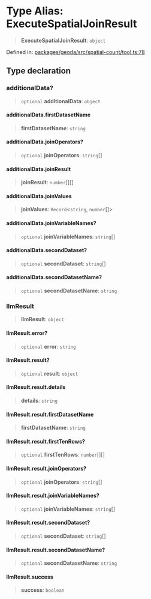 # Type Alias: ExecuteSpatialJoinResult

> **ExecuteSpatialJoinResult**: `object`

Defined in: [packages/geoda/src/spatial-count/tool.ts:78](https://github.com/GeoDaCenter/openassistant/blob/a9f2271d1019f6c25c10dd4b3bdb64fcf16999b2/packages/geoda/src/spatial-count/tool.ts#L78)

## Type declaration

### additionalData?

> `optional` **additionalData**: `object`

#### additionalData.firstDatasetName

> **firstDatasetName**: `string`

#### additionalData.joinOperators?

> `optional` **joinOperators**: `string`[]

#### additionalData.joinResult

> **joinResult**: `number`[][]

#### additionalData.joinValues

> **joinValues**: `Record`\<`string`, `number`[]\>

#### additionalData.joinVariableNames?

> `optional` **joinVariableNames**: `string`[]

#### additionalData.secondDataset?

> `optional` **secondDataset**: `string`[]

#### additionalData.secondDatasetName?

> `optional` **secondDatasetName**: `string`

### llmResult

> **llmResult**: `object`

#### llmResult.error?

> `optional` **error**: `string`

#### llmResult.result?

> `optional` **result**: `object`

#### llmResult.result.details

> **details**: `string`

#### llmResult.result.firstDatasetName

> **firstDatasetName**: `string`

#### llmResult.result.firstTenRows?

> `optional` **firstTenRows**: `number`[][]

#### llmResult.result.joinOperators?

> `optional` **joinOperators**: `string`[]

#### llmResult.result.joinVariableNames?

> `optional` **joinVariableNames**: `string`[]

#### llmResult.result.secondDataset?

> `optional` **secondDataset**: `string`[]

#### llmResult.result.secondDatasetName?

> `optional` **secondDatasetName**: `string`

#### llmResult.success

> **success**: `boolean`
